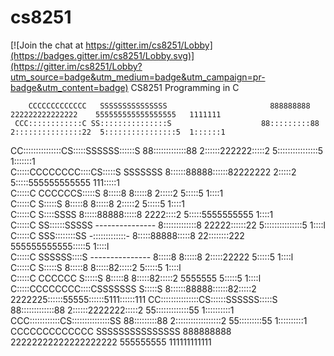 # cs8251

[![Join the chat at https://gitter.im/cs8251/Lobby](https://badges.gitter.im/cs8251/Lobby.svg)](https://gitter.im/cs8251/Lobby?utm_source=badge&utm_medium=badge&utm_campaign=pr-badge&utm_content=badge)
CS8251 Programming in C



                                                                                                                               
                                                                                                                               
        CCCCCCCCCCCCC   SSSSSSSSSSSSSSS                       888888888      222222222222222    555555555555555555   1111111   
     CCC::::::::::::C SS:::::::::::::::S                    88:::::::::88   2:::::::::::::::22  5::::::::::::::::5  1::::::1   
   CC:::::::::::::::CS:::::SSSSSS::::::S                  88:::::::::::::88 2::::::222222:::::2 5::::::::::::::::5 1:::::::1   
  C:::::CCCCCCCC::::CS:::::S     SSSSSSS                 8::::::88888::::::82222222     2:::::2 5:::::555555555555 111:::::1   
 C:::::C       CCCCCCS:::::S                             8:::::8     8:::::8            2:::::2 5:::::5               1::::1   
C:::::C              S:::::S                             8:::::8     8:::::8            2:::::2 5:::::5               1::::1   
C:::::C               S::::SSSS                           8:::::88888:::::8          2222::::2  5:::::5555555555      1::::1   
C:::::C                SS::::::SSSSS     ---------------   8:::::::::::::8      22222::::::22   5:::::::::::::::5     1::::l   
C:::::C                  SSS::::::::SS   -:::::::::::::-  8:::::88888:::::8   22::::::::222     555555555555:::::5    1::::l   
C:::::C                     SSSSSS::::S  --------------- 8:::::8     8:::::8 2:::::22222                    5:::::5   1::::l   
C:::::C                          S:::::S                 8:::::8     8:::::82:::::2                         5:::::5   1::::l   
 C:::::C       CCCCCC            S:::::S                 8:::::8     8:::::82:::::2             5555555     5:::::5   1::::l   
  C:::::CCCCCCCC::::CSSSSSSS     S:::::S                 8::::::88888::::::82:::::2       2222225::::::55555::::::5111::::::111
   CC:::::::::::::::CS::::::SSSSSS:::::S                  88:::::::::::::88 2::::::2222222:::::2 55:::::::::::::55 1::::::::::1
     CCC::::::::::::CS:::::::::::::::SS                     88:::::::::88   2::::::::::::::::::2   55:::::::::55   1::::::::::1
        CCCCCCCCCCCCC SSSSSSSSSSSSSSS                         888888888     22222222222222222222     555555555     111111111111
                                                                                                                               
                                                                                                                               
                                                                                                                               
                                                                                                                               
                                                                                                                               
                                                                                                                               
                                                                                                                               
